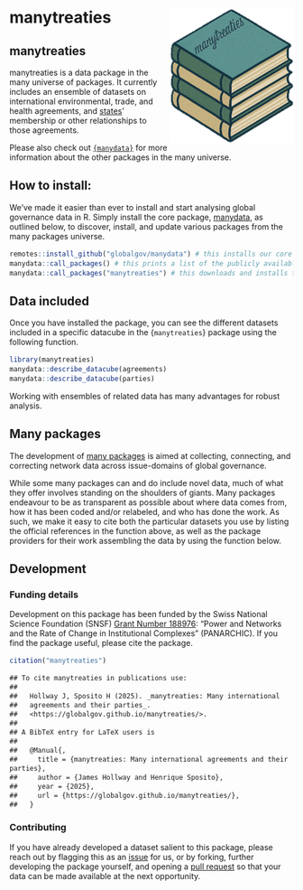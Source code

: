 
# manytreaties <img src="man/figures/manytreatiesLogo.png" align="right" width="220" alt="many treaties logo"/>

## manytreaties

manytreaties is a data package in the many universe of packages. It
currently includes an ensemble of datasets on international
environmental, trade, and health agreements, and
[states](https://globalgov.github.io/manystates)’ membership or other
relationships to those agreements.

Please also check out [`{manydata}`](https://www.manydata.ch/) for more
information about the other packages in the many universe.

## How to install:

We’ve made it easier than ever to install and start analysing global
governance data in R. Simply install the core package,
[manydata](https://github.com/globalgov/manydata), as outlined below, to
discover, install, and update various packages from the many packages
universe.

``` r
remotes::install_github("globalgov/manydata") # this installs our core package, the only one you need to do independently
manydata::call_packages() # this prints a list of the publicly available data packages currently available
manydata::call_packages("manytreaties") # this downloads and installs the named package
```

## Data included

Once you have installed the package, you can see the different datasets
included in a specific datacube in the {`manytreaties`} package using
the following function.

``` r
library(manytreaties)
manydata::describe_datacube(agreements)
manydata::describe_datacube(parties)
```

Working with ensembles of related data has many advantages for robust
analysis.

## Many packages

The development of [many
packages](https://github.com/globalgov/manydata) is aimed at collecting,
connecting, and correcting network data across issue-domains of global
governance.

While some many packages can and do include novel data, much of what
they offer involves standing on the shoulders of giants. Many packages
endeavour to be as transparent as possible about where data comes from,
how it has been coded and/or relabeled, and who has done the work. As
such, we make it easy to cite both the particular datasets you use by
listing the official references in the function above, as well as the
package providers for their work assembling the data by using the
function below.

## Development

### Funding details

Development on this package has been funded by the Swiss National
Science Foundation (SNSF) [Grant Number
188976](https://data.snf.ch/grants/grant/188976): “Power and Networks
and the Rate of Change in Institutional Complexes” (PANARCHIC). If you
find the package useful, please cite the package.

``` r
citation("manytreaties")
```

    ## To cite manytreaties in publications use:
    ## 
    ##   Hollway J, Sposito H (2025). _manytreaties: Many international
    ##   agreements and their parties_.
    ##   <https://globalgov.github.io/manytreaties/>.
    ## 
    ## A BibTeX entry for LaTeX users is
    ## 
    ##   @Manual{,
    ##     title = {manytreaties: Many international agreements and their parties},
    ##     author = {James Hollway and Henrique Sposito},
    ##     year = {2025},
    ##     url = {https://globalgov.github.io/manytreaties/},
    ##   }

### Contributing

If you have already developed a dataset salient to this package, please
reach out by flagging this as an
[issue](https://github.com/globalgov/manystates/issues) for us, or by
forking, further developing the package yourself, and opening a [pull
request](https://github.com/globalgov/manystates/pulls) so that your
data can be made available at the next opportunity.
